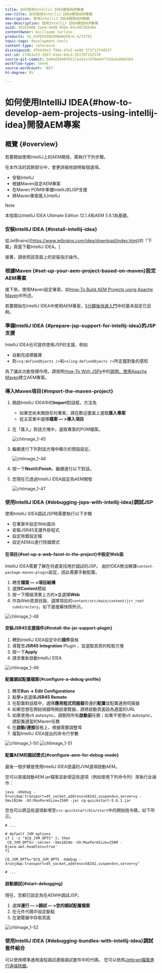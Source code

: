 ```yaml
---
title: 如何使用IntelliJ IDEA開發AEM專案
seo-title: 如何使用IntelliJ IDEA開發AEM專案
description: 使用IntelliJ IDEA開發AEM專案
seo-description: 使用IntelliJ IDEA開發AEM專案
uuid: 382b5008-2aed-4e08-95be-03c48f2b549e
contentOwner: Guillaume Carlino
products: SG_EXPERIENCEMANAGER/6.4/SITES
topic-tags: development-tools
content-type: reference
discoiquuid: df6410a2-794e-4fa2-ae8d-37271274d537
exl-id: 274b3a33-3267-41ee-bdcd-351787152570
source-git-commit: bd94d3949f0117aa3e1c9f0e84f7293a5d6b03b4
workflow-type: tm+mt
source-wordcount: '657'
ht-degree: 0%

---
```


# 如何使用IntelliJ IDEA{#how-to-develop-aem-projects-using-intellij-idea}開發AEM專案

## 概覽 {#overview}

若要開始使用IntelliJ上的AEM開發，需執行下列步驟。

在本作法的其餘部分中，會更詳細地說明每個選項。

* 安裝IntelliJ
* 根據Maven設定AEM專案
* 在Maven POM中準備IntelliJ的JSP支援
* 將Maven專案匯入IntelliJ

>[!NOTE]
>
>本指南以IntelliJ IDEA Ultimate Edition 12.1.4和AEM 5.6.1為基礎。

### 安裝IntelliJ IDEA {#install-intellij-idea}

從JetBrains](https://www.jetbrains.com/idea/download/index.html)的「下載」頁面下載IntelliJ IDEA。[

接著，請依照該頁面上的安裝指示操作。

### 根據Maven {#set-up-your-aem-project-based-on-maven}設定AEM專案

接下來，使用Maven設定專案，如[How-To Build AEM Projects using Apache Maven](/help/sites-developing/ht-projects-maven.md)中所述。

若要開始在IntelliJ IDEA中使用AEM專案，[5分鐘後快速入門](https://maven.apache.org/guides/getting-started/maven-in-five-minutes.html)中的基本設定已足夠。

### 準備IntelliJ IDEA {#prepare-jsp-support-for-intellij-idea}的JSP支援

IntelliJ IDEA也可提供使用JSP的支援，例如

* 自動完成標籤庫
* 對`<cq:defineObjects />`和`<sling:defineObjects />`所定義對象的感知

為了讓此功能發揮作用，請按照[How-To With JSPs](/help/sites-developing/ht-projects-maven.md#how-to-work-with-jsps)中的[說明，使用Apache Maven](/help/sites-developing/ht-projects-maven.md)建立AEM專案。

### 導入Maven項目{#import-the-maven-project}

1. 開啟IntelliJ IDEA中的&#x200B;**Import**&#x200B;對話框，方法為

   * 如果您尚未開啟任何專案，請在歡迎畫面上選取&#x200B;**匯入專案**
   * 從主菜單中選擇&#x200B;**檔案 — >導入項目**

1. 在「匯入」對話方塊中，選取專案的POM檔案。

   ![chlimage_1-45](assets/chlimage_1-45.png)

1. 繼續進行下列對話方塊中顯示的預設設定。

   ![chlimage_1-46](assets/chlimage_1-46.png)

1. 按一下&#x200B;**Next**&#x200B;和&#x200B;**Finish**，繼續進行以下對話。
1. 您現在已透過IntelliJ IDEA設定為AEM開發

   ![chlimage_1-47](assets/chlimage_1-47.png)

### 使用IntelliJ IDEA {#debugging-jsps-with-intellij-idea}調試JSP

使用IntelliJ IDEA調試JSP時需要執行以下步驟

* 在專案中設定Web面向
* 安裝JSR45支援外掛程式
* 設定除錯設定檔
* 設定AEM以進行除錯模式

#### 在項目{#set-up-a-web-facet-in-the-project}中設定Web面

IntelliJ IDEA需要了解在何處查找用於調試的JSP。 由於IDEA無法解譯`content-package-maven-plugin`設定，因此需要手動配置。

1. 轉至&#x200B;**檔案 — >項目結構**
1. 選擇&#x200B;**Content**&#x200B;模組
1. 按一下模組清單上方的&#x200B;**+**&#x200B;並選擇&#x200B;**Web**
1. 作為Web資源目錄，選擇項目的`content/src/main/content/jcr_root subdirectory`，如下面螢幕快照所示。

![chlimage_1-48](assets/chlimage_1-48.png)

#### 安裝JSR45支援插件{#install-the-jsr-support-plugin}

1. 轉到IntelliJ IDEA設定中的&#x200B;**插件**&#x200B;窗格
1. 導覽至&#x200B;**JSR45 Integration** Plugin ，並選取其旁的核取方塊
1. 按一下&#x200B;**Apply**
1. 請求重新啟動IntelliJ IDEA

![chlimage_1-49](assets/chlimage_1-49.png)

#### 配置調試配置檔案{#configure-a-debug-profile}

1. 轉至&#x200B;**Run -> Edit Configurations**
1. 點擊&#x200B;**+**&#x200B;並選擇&#x200B;**JSR45 Remote**
1. 在配置對話框中，選擇&#x200B;**應用程式伺服器**&#x200B;旁邊的&#x200B;**配置**&#x200B;並配置通用伺服器
1. 如果您想在開始偵錯時開啟瀏覽器，請將啟動頁面設為適當的URL
1. 如果使用vlt autosync，請刪除所有&#x200B;**啟動前**&#x200B;任務；如果不使用vlt autosync，請配置適當的Maven任務
1. 在&#x200B;**啟動/連接**&#x200B;窗格上，根據需要調整埠
1. 複製IntelliJ IDEA提出的命令行參數

![chlimage_1-50](assets/chlimage_1-50.png) ![chlimage_1-51](assets/chlimage_1-51.png)

#### 配置AEM的調試模式{#configure-aem-for-debug-mode}

最後一個步驟是使用IntelliJ IDEA提議的JVM選項啟動AEM。

您可以直接啟動AEM jar檔案並新增這些選項（例如使用下列命令列）來執行此操作：

`java -Xdebug -Xrunjdwp:transport=dt_socket,address=58242,suspend=n,server=y -Xmx1024m -XX:MaxPermSize=256M -jar cq-quickstart-5.6.1.jar`

您也可以將這些選項新增至`crx-quickstart/bin/start`中的開始指令碼，如下所示。

```shell
# ...

# default JVM options
if [ -z "$CQ_JVM_OPTS" ]; then
 CQ_JVM_OPTS='-server -Xmx1024m -XX:MaxPermSize=256M -Djava.awt.headless=true'
fi

CQ_JVM_OPTS="$CQ_JVM_OPTS -Xdebug -Xrunjdwp:transport=dt_socket,address=58242,suspend=n,server=y"

# ...
```

#### 啟動調試{#start-debugging}

現在，您都已設定為在AEM中調試JSP。

1. 選擇&#x200B;**運行 — >調試 — >您的調試配置檔案**
1. 在元件代碼中設定斷點
1. 在瀏覽器中存取頁面

![chlimage_1-52](assets/chlimage_1-52.png)

### 使用IntelliJ IDEA {#debugging-bundles-with-intellij-idea}調試套件組合

可以使用標準通用遠程調試連接調試套件中的代碼。 您可以依照[Jetbrain檔案進行遠端除錯](https://www.jetbrains.com/idea/webhelp/run-debug-configuration-remote.html)。
